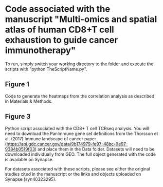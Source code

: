 # Code associated with the manuscript "Multi-omics and spatial atlas of human CD8+T cell exhaustion to guide cancer immunotherapy"

To run, simply switch your working directory to the folder and execute the scripts with "python TheScriptName.py".

## Figure 1
Code to generate the heatmaps from the correlation analysis as described in Materials & Methods.

## Figure 3
Python script associated with the CD8+ T cell TCRseq analysis.
You will need to download the PanImmune gene set definitions from the Thorsson et al. (2017) Immune landscape of cancer paper (https://api.gdc.cancer.gov/data/9b174979-fe97-48bc-9e97-9384b0519f03) and place them in the Data folder. Datasets will need to be downloaded individually from GEO. The full object generated with the code is available on Synapse.


For datasets associated with these scripts, please see either the original studies cited in the manuscript or the links and objects uploaded on Synapse (syn40323295).
